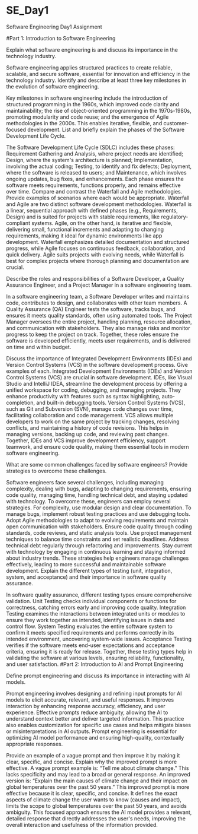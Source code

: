 # SE_Day1
Software Engineering Day1 Assignment

#Part 1: Introduction to Software Engineering

Explain what software engineering is and discuss its importance in the technology industry.

Software engineering applies structured practices to create reliable, scalable, and secure software, essential for innovation and efficiency in the technology industry.
Identify and describe at least three key milestones in the evolution of software engineering.

Key milestones in software engineering include the introduction of structured programming in the 1960s, which improved code clarity and maintainability; the rise of object-oriented programming in the 1970s-1980s, promoting modularity and code reuse; and the emergence of Agile methodologies in the 2000s. This enables iterative, flexible, and customer-focused development.
List and briefly explain the phases of the Software Development Life Cycle.

The Software Development Life Cycle (SDLC) includes these phases: Requirement Gathering and Analysis, where project needs are identified; Design, where the system's architecture is planned; Implementation, involving the actual coding; Testing, to identify and fix defects; Deployment, where the software is released to users; and Maintenance, which involves ongoing updates, bug fixes, and enhancements. Each phase ensures the software meets requirements, functions properly, and remains effective over time.
Compare and contrast the Waterfall and Agile methodologies. Provide examples of scenarios where each would be appropriate.
Waterfall and Agile are two distinct software development methodologies. Waterfall is a linear, sequential approach with defined phases (e.g., Requirements, Design) and is suited for projects with stable requirements, like regulatory-compliant systems. Agile, on the other hand, is iterative and flexible, delivering small, functional increments and adapting to changing requirements, making it ideal for dynamic environments like app development. Waterfall emphasizes detailed documentation and structured progress, while Agile focuses on continuous feedback, collaboration, and quick delivery. Agile suits projects with evolving needs, while Waterfall is best for complex projects where thorough planning and documentation are crucial.

Describe the roles and responsibilities of a Software Developer, a Quality Assurance Engineer, and a Project Manager in a software engineering team.

In a software engineering team, a Software Developer writes and maintains code, contributes to design, and collaborates with other team members. A Quality Assurance (QA) Engineer tests the software, tracks bugs, and ensures it meets quality standards, often using automated tools. The Project Manager oversees the entire project, handling planning, resource allocation, and communication with stakeholders. They also manage risks and monitor progress to keep the project on track. Together, these roles ensure the software is developed efficiently, meets user requirements, and is delivered on time and within budget.

Discuss the importance of Integrated Development Environments (IDEs) and Version Control Systems (VCS) in the software development process. Give examples of each.
Integrated Development Environments (IDEs) and Version Control Systems (VCS) are crucial in software development. IDEs, like Visual Studio and IntelliJ IDEA, streamline the development process by offering a unified workspace for coding, debugging, and managing projects. They enhance productivity with features such as syntax highlighting, auto-completion, and built-in debugging tools. Version Control Systems (VCS), such as Git and Subversion (SVN), manage code changes over time, facilitating collaboration and code management. VCS allows multiple developers to work on the same project by tracking changes, resolving conflicts, and maintaining a history of code revisions. This helps in managing versions, backing up code, and reviewing past changes. Together, IDEs and VCS improve development efficiency, support teamwork, and ensure code quality, making them essential tools in modern software engineering.

What are some common challenges faced by software engineers? Provide strategies to overcome these challenges.

Software engineers face several challenges, including managing complexity, dealing with bugs, adapting to changing requirements, ensuring code quality, managing time, handling technical debt, and staying updated with technology. To overcome these, engineers can employ several strategies. For complexity, use modular design and clear documentation. To manage bugs, implement robust testing practices and use debugging tools. Adopt Agile methodologies to adapt to evolving requirements and maintain open communication with stakeholders. Ensure code quality through coding standards, code reviews, and static analysis tools. Use project management techniques to balance time constraints and set realistic deadlines. Address technical debt regularly through refactoring and improvements. Stay current with technology by engaging in continuous learning and staying informed about industry trends. These strategies help engineers manage challenges effectively, leading to more successful and maintainable software development.
Explain the different types of testing (unit, integration, system, and acceptance) and their importance in software quality assurance.

In software quality assurance, different testing types ensure comprehensive validation. Unit Testing checks individual components or functions for correctness, catching errors early and improving code quality. Integration Testing examines the interactions between integrated units or modules to ensure they work together as intended, identifying issues in data and control flow. System Testing evaluates the entire software system to confirm it meets specified requirements and performs correctly in its intended environment, uncovering system-wide issues. Acceptance Testing verifies if the software meets end-user expectations and acceptance criteria, ensuring it is ready for release. Together, these testing types help in validating the software at various levels, ensuring reliability, functionality, and user satisfaction.
#Part 2: Introduction to AI and Prompt Engineering


Define prompt engineering and discuss its importance in interacting with AI models.

Prompt engineering involves designing and refining input prompts for AI models to elicit accurate, relevant, and useful responses. It improves interaction by enhancing response accuracy, efficiency, and user experience. Effective prompts reduce ambiguity, allowing the AI to understand context better and deliver targeted information. This practice also enables customization for specific use cases and helps mitigate biases or misinterpretations in AI outputs. Prompt engineering is essential for optimizing AI model performance and ensuring high-quality, contextually appropriate responses.

Provide an example of a vague prompt and then improve it by making it clear, specific, and concise. Explain why the improved prompt is more effective.
A vague prompt example is: “Tell me about climate change.” This lacks specificity and may lead to a broad or general response. An improved version is: “Explain the main causes of climate change and their impact on global temperatures over the past 50 years.” This improved prompt is more effective because it is clear, specific, and concise. It defines the exact aspects of climate change the user wants to know (causes and impact), limits the scope to global temperatures over the past 50 years, and avoids ambiguity. This focused approach ensures the AI model provides a relevant, detailed response that directly addresses the user's needs, improving the overall interaction and usefulness of the information provided.
